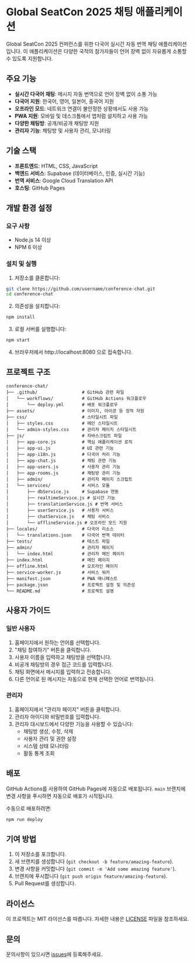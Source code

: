 # Global SeatCon 2025 채팅 애플리케이션

Global SeatCon 2025 컨퍼런스를 위한 다국어 실시간 자동 번역 채팅 애플리케이션입니다. 이 애플리케이션은 다양한 국적의 참가자들이 언어 장벽 없이 자유롭게 소통할 수 있도록 지원합니다.

## 주요 기능

- **실시간 다국어 채팅**: 메시지 자동 번역으로 언어 장벽 없이 소통 가능
- **다국어 지원**: 한국어, 영어, 일본어, 중국어 지원
- **오프라인 모드**: 네트워크 연결이 불안정한 상황에서도 사용 가능
- **PWA 지원**: 모바일 및 데스크톱에서 앱처럼 설치하고 사용 가능
- **다양한 채팅방**: 공개/비공개 채팅방 지원
- **관리자 기능**: 채팅방 및 사용자 관리, 모니터링

## 기술 스택

- **프론트엔드**: HTML, CSS, JavaScript
- **백엔드 서비스**: Supabase (데이터베이스, 인증, 실시간 기능)
- **번역 서비스**: Google Cloud Translation API
- **호스팅**: GitHub Pages

## 개발 환경 설정

### 요구 사항

- Node.js 14 이상
- NPM 6 이상

### 설치 및 실행

1. 저장소를 클론합니다:

```bash
git clone https://github.com/username/conference-chat.git
cd conference-chat
```

2. 의존성을 설치합니다:

```bash
npm install
```

3. 로컬 서버를 실행합니다:

```bash
npm start
```

4. 브라우저에서 http://localhost:8080 으로 접속합니다.

## 프로젝트 구조

```
conference-chat/
├── .github/                 # GitHub 관련 파일
│   └── workflows/           # GitHub Actions 워크플로우
│       └── deploy.yml       # 배포 워크플로우
├── assets/                  # 이미지, 아이콘 등 정적 자원
├── css/                     # 스타일시트 파일
│   ├── styles.css           # 메인 스타일시트
│   └── admin-styles.css     # 관리자 페이지 스타일시트
├── js/                      # 자바스크립트 파일
│   ├── app-core.js          # 핵심 애플리케이션 로직
│   ├── app-ui.js            # UI 관련 기능
│   ├── app-i18n.js          # 다국어 처리 기능
│   ├── app-chat.js          # 채팅 관련 기능
│   ├── app-users.js         # 사용자 관리 기능
│   ├── app-rooms.js         # 채팅방 관리 기능
│   ├── admin/               # 관리자 페이지 스크립트
│   └── services/            # 서비스 모듈
│       ├── dbService.js     # Supabase 연동
│       ├── realtimeService.js # 실시간 기능
│       ├── translationService.js # 번역 서비스
│       ├── userService.js   # 사용자 서비스
│       ├── chatService.js   # 채팅 서비스
│       └── offlineService.js # 오프라인 모드 지원
├── locales/                 # 다국어 리소스
│   └── translations.json    # 다국어 번역 데이터
├── tests/                   # 테스트 파일
├── admin/                   # 관리자 페이지
│   └── index.html           # 관리자 메인 페이지
├── index.html               # 메인 페이지
├── offline.html             # 오프라인 페이지
├── service-worker.js        # 서비스 워커
├── manifest.json            # PWA 매니페스트
├── package.json             # 프로젝트 설정 및 의존성
└── README.md                # 프로젝트 설명
```

## 사용자 가이드

### 일반 사용자

1. 홈페이지에서 원하는 언어를 선택합니다.
2. "채팅 참여하기" 버튼을 클릭합니다.
3. 사용자 이름을 입력하고 채팅방을 선택합니다.
4. 비공개 채팅방의 경우 접근 코드를 입력합니다.
5. 채팅 화면에서 메시지를 입력하고 전송합니다.
6. 다른 언어로 된 메시지는 자동으로 현재 선택한 언어로 번역됩니다.

### 관리자

1. 홈페이지에서 "관리자 페이지" 버튼을 클릭합니다.
2. 관리자 아이디와 비밀번호를 입력합니다.
3. 관리자 대시보드에서 다양한 기능을 사용할 수 있습니다:
   - 채팅방 생성, 수정, 삭제
   - 사용자 관리 및 권한 설정
   - 시스템 상태 모니터링
   - 활동 통계 조회

## 배포

GitHub Actions를 사용하여 GitHub Pages에 자동으로 배포됩니다. `main` 브랜치에 변경 사항을 푸시하면 자동으로 배포가 시작됩니다.

수동으로 배포하려면:

```bash
npm run deploy
```

## 기여 방법

1. 이 저장소를 포크합니다.
2. 새 브랜치를 생성합니다 (`git checkout -b feature/amazing-feature`).
3. 변경 사항을 커밋합니다 (`git commit -m 'Add some amazing feature'`).
4. 브랜치에 푸시합니다 (`git push origin feature/amazing-feature`).
5. Pull Request를 생성합니다.

## 라이선스

이 프로젝트는 MIT 라이선스를 따릅니다. 자세한 내용은 [LICENSE](LICENSE) 파일을 참조하세요.

## 문의

문의사항이 있으시면 [issues](https://github.com/username/conference-chat/issues)에 등록해주세요.
